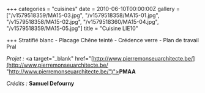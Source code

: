 +++
categories = "cuisines"
date = 2010-06-10T00:00:00Z
gallery = ["/v1579518359/MA15-03.jpg", "/v1579518358/MA15-01.jpg", "/v1579518358/MA15-02.jpg", "/v1579518360/MA15-04.jpg", "/v1579518359/MA15-05.jpg"]
title = "Cuisine LIE10"

+++
Stratifié blanc - Placage Chêne teinté - Crédence verre - Plan de travail Pral

_Projet :_ <a target="_blank" href="[http://www.pierremonseuarchitecte.be/](http://www.pierremonseuarchitecte.be/ "http://www.pierremonseuarchitecte.be/")"><strong>PMAA</strong></a>

_Crédits :_ **Samuel Defourny**
